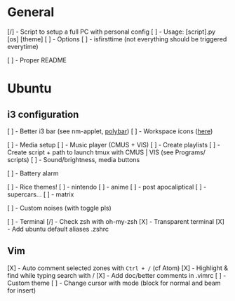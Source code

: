 # General

[/] - Script to setup a full PC with personal config
    [ ] - Usage: [script].py [os] [theme]
    [ ] - Options
        [ ] - isfirsttime (not everything should be triggered everytime)

[ ] - Proper README


# Ubuntu

## i3 configuration
[ ] - Better i3 bar (see nm-applet, [polybar](https://github.com/polybar/polybar))
    [ ] - Workspace icons ([here](https://fontawesome.com))


[ ] - Media setup
  [ ] - Music player (CMUS + VIS)
    [ ] - Create playlists
    [ ] - Create script + path to launch tmux with CMUS | VIS
          (see Programs/ scripts)
  [ ] - Sound/brightness, media buttons

[ ] - Battery alarm

[ ] - Rice themes!
    [ ] - nintendo
    [ ] - anime
    [ ] - post apocaliptical
    [ ] - supercars...
    [ ] - matrix

[ ] - Custom noises (with toggle pls)

[ ] - Terminal
    [/] - Check zsh with oh-my-zsh
    [X] - Transparent terminal
    [X] - Add ubuntu default aliases .zshrc

## Vim
[X] - Auto comment selected zones with `Ctrl + /` (cf Atom)
[X] - Highlight & find while typing search with /
[X] - Add doc/better comments in .vimrc
[ ] - Custom theme
[ ] - Change cursor with mode (block for normal and beam for insert)
